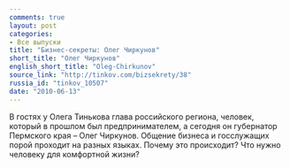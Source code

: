 ```yaml
---
comments: true
layout: post
categories:
- Все выпуски
title: "Бизнес-секреты: Олег Чиркунов"
short_title: "Олег Чиркунов"
english_short_title: "Oleg-Chirkunov"
source_link: "http://tinkov.com/bizsekrety/38"
russia_id: "tinkov_10507"
date: "2010-06-13"
---
```

В гостях у Олега Тинькова глава российского региона, человек, который в прошлом был предпринимателем, а сегодня он губернатор Пермского края – Олег Чиркунов. Общение бизнеса и госслужащих порой проходит на разных языках. Почему это происходит? Что нужно человеку для комфортной жизни?
